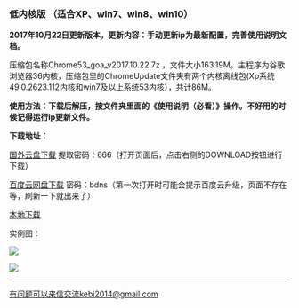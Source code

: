 ### 低内核版 （适合XP、win7、win8、win10）

**2017年10月22日更新版本。更新内容：手动更新ip为最新配置，完善使用说明文档。**

压缩包名称Chrome53_goa_v2017.10.22.7z ，文件大小163.19M。主程序为谷歌浏览器36内核，压缩包里的ChromeUpdate文件夹有两个内核离线包(Xp系统49.0.2623.112内核和win7及以上系统53内核），共计86M。

**使用方法：下载后解压，按文件夹里面的《使用说明（必看）》操作。不好用的时候记得运行ip更新文件。**

**下载地址：**

[国外云盘下载](https://nofile.io/f/QntajGvA5Wg/Chrome53_goa_v2017.10.22.7z) 提取密码：666（打开页面后，点击右侧的DOWNLOAD按钮进行下载）

[百度云网盘下载](https://pan.baidu.com/s/1nuM28mX) 密码：bdns（第一次打开时可能会提示百度云升级，页面不存在等，刷新一下就出来了）

[本地下载](http://45.32.141.248:8000/f/3df0308b65/?raw=1)

实例图：

![](https://raw.githubusercontent.com/Alvin9999/pac2/master/softimag/53chromega001.png)

![](https://raw.githubusercontent.com/Alvin9999/pac2/master/GOA1.png)


***

有问题可以来信交流kebi2014@gmail.com
